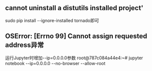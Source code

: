 ## cannot uninstall a distutils installed project'

sudo pip install --ignore-installed tornado即可

## OSError: [Errno 99] Cannot assign requested address异常

运行Jupyter时增加--ip=0.0.0.0参数
root@787c084a44e4:~# jupyter notebook --ip=0.0.0.0 --no-browser --allow-root